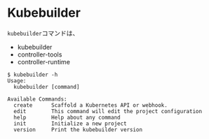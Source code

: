 # Kubebuilder

`kubebuilder`コマンドは、


- kubebuilder
- controller-tools
- controller-runtime



```console
$ kubebuilder -h
Usage:
  kubebuilder [command]

Available Commands:
  create      Scaffold a Kubernetes API or webhook.
  edit        This command will edit the project configuration
  help        Help about any command
  init        Initialize a new project
  version     Print the kubebuilder version
```
